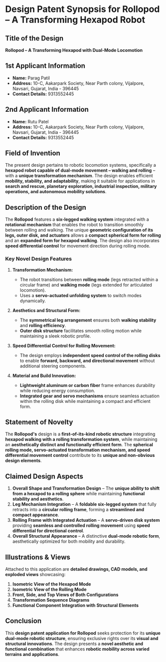 # **Design Patent Synopsis for Rollopod – A Transforming Hexapod Robot**

## **Title of the Design**  
**Rollopod – A Transforming Hexapod with Dual-Mode Locomotion**

## **1st Applicant Information**  
- **Name:** Parag Patil  
- **Address:** 10-C, Aakarpark Society, Near Parth colony, Vijalpore, Navsari, Gujarat, India - 396445
- **Contact Details:** 9313552445

## **2nd Applicant Information**  
- **Name:** Rutu Patel  
- **Address:** 10-C, Aakarpark Society, Near Parth colony, Vijalpore, Navsari, Gujarat, India - 396445
- **Contact Details:** 9313552445

## **Field of Invention**  
The present design pertains to robotic locomotion systems, specifically a **hexapod robot capable of dual-mode movement – walking and rolling** – with a **unique transformation mechanism**. The design enables efficient **mobility, stability, and adaptability**, making it suitable for applications in **search and rescue, planetary exploration, industrial inspection, military operations, and autonomous mobility solutions**.  

## **Description of the Design**  
The **Rollopod** features a **six-legged walking system** integrated with a **rotational mechanism** that enables the robot to transition smoothly between rolling and walking. The unique **geometric configuration of its legs, outer disk, and actuators** allows a **compact spherical form for rolling** and an **expanded form for hexapod walking**. The design also incorporates **speed differential control** for movement direction during rolling mode.  

### **Key Novel Design Features**  
1. **Transformation Mechanism:**  
   - The robot transitions between **rolling mode** (legs retracted within a circular frame) and **walking mode** (legs extended for articulated locomotion).  
   - Uses a **servo-actuated unfolding system** to switch modes dynamically.  

2. **Aesthetics and Structural Form:**  
   - The **symmetrical leg arrangement** ensures both **walking stability** and **rolling efficiency**.  
   - **Outer disk structure** facilitates smooth rolling motion while maintaining a sleek robotic profile.  

3. **Speed Differential Control for Rolling Movement:**  
   - The design employs **independent speed control of the rolling disks** to enable **forward, backward, and directional movement** without additional steering components.  

4. **Material and Build Innovation:**  
   - **Lightweight aluminum or carbon fiber** frame enhances durability while reducing energy consumption.  
   - **Integrated gear and servo mechanisms** ensure seamless actuation within the rolling disk while maintaining a compact and efficient form.  

## **Statement of Novelty**  
The **Rollopod's** design is a **first-of-its-kind robotic structure** integrating **hexapod walking with a rolling transformation system**, while maintaining an **aesthetically distinct and functionally efficient form**. The **spherical rolling mode, servo-actuated transformation mechanism, and speed differential movement control** contribute to its **unique and non-obvious design elements**.  

## **Claimed Design Aspects**  
1. **Overall Shape and Transformation Design** – The **unique ability to shift from a hexapod to a rolling sphere** while maintaining **functional stability and aesthetics**.  
2. **Leg Mechanism Integration** – A **foldable six-legged system** that fully retracts into a **circular rolling frame**, forming a **streamlined and compact appearance**.  
3. **Rolling Frame with Integrated Actuation** – A **servo-driven disk system** providing **seamless and controlled rolling movement** using **speed differential for directional control**.  
4. **Overall Structural Appearance** – A distinctive **dual-mode robotic form**, aesthetically optimized for both mobility and durability.  

## **Illustrations & Views**  
Attached to this application are **detailed drawings, CAD models, and exploded views** showcasing:  
1. **Isometric View of the Hexapod Mode**  
2. **Isometric View of the Rolling Mode**  
3. **Front, Side, and Top Views of Both Configurations**  
4. **Transformation Sequence Diagrams**  
5. **Functional Component Integration with Structural Elements**  

## **Conclusion**  
This **design patent application for Rollopod** seeks protection for its **unique dual-mode robotic structure**, ensuring exclusive rights over its **visual and structural innovations**. The design presents a **novel aesthetic and functional combination** that enhances **robotic mobility across varied terrains and applications**.  
